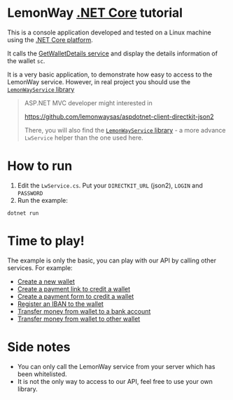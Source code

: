# LemonWay [.NET Core](https://www.microsoft.com/net/core) tutorial

This is a console application developed and tested on a Linux machine using the [.NET Core platform](https://www.microsoft.com/net/core).

It calls the [GetWalletDetails service](http://documentation.lemonway.fr/api-en/directkit/manage-wallets/getwalletdetails-getting-detailed-wallet-data)
and display the details information of the wallet `sc`.

It is a very basic application, to demonstrate how easy to access to the LemonWay service. However, in real project you should use the [`LemonWayService` library](https://github.com/lemonwaysas/aspdotnet-client-directkit-json2/tree/master/src/LemonWayService)


>ASP.NET MVC developer might interested in
>
>https://github.com/lemonwaysas/aspdotnet-client-directkit-json2
>
>There, you will also find the [`LemonWayService` library](https://github.com/lemonwaysas/aspdotnet-client-directkit-json2#lemonwayservice-project-library) - a more advance `LwService` helper than the one used here.

# How to run

1. Edit the `LwService.cs`. Put your `DIRECTKIT_URL` (json2), `LOGIN` and `PASSWORD`
2. Run the example:
```
dotnet run
```

# Time to play!

The example is only the basic, you can play with our API by calling other services. For example:
- [Create a new wallet](http://documentation.lemonway.fr/api-en/directkit/manage-wallets/registerwallet-creating-a-new-wallet)
- [Create a payment link to credit a wallet](http://documentation.lemonway.fr/api-en/directkit/money-in-credit-a-wallet/by-card/moneyinwebinit-indirect-mode-money-in-by-card-crediting-a-wallet)
- [Create a payment form to credit a wallet](http://documentation.lemonway.fr/api-en/directkit/money-in-credit-a-wallet/payment-form)
- [Register an IBAN to the wallet](http://documentation.lemonway.fr/api-en/directkit/money-out-debit-a-wallet-and-credit-a-bank-account/registeriban-link-an-iban-to-a-wallet)
- [Transfer money from wallet to a bank account](http://documentation.lemonway.fr/api-en/directkit/money-out-debit-a-wallet-and-credit-a-bank-account/moneyout-external-fund-transfer-from-a-wallet-to-a-bank-account)
- [Transfer money from wallet to other wallet](http://documentation.lemonway.fr/api-en/directkit/p2p-transfer-between-wallets/sendpayment-on-us-payment-between-wallets)

# Side notes

- You can only call the LemonWay service from your server which has been whitelisted.
- It is not the only way to access to our API, feel free to use your own library.
